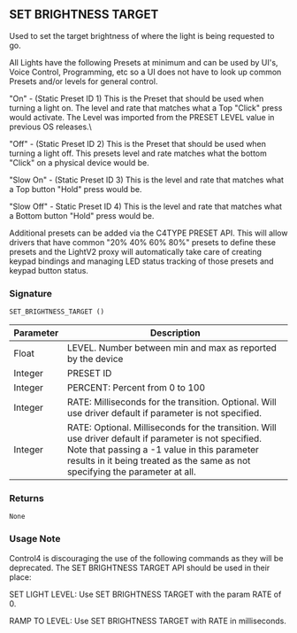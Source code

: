 ## SET BRIGHTNESS TARGET

Used to set the target brightness of where the light is being requested to go. 

All Lights have the following Presets at minimum and can be used by UI's, Voice Control, Programming, etc so a UI does not have to look up common Presets and/or levels for general control.

"On" - (Static Preset ID 1) This is the Preset that should be used when turning a light on.  The level and rate that matches what a Top "Click" press would activate.  The Level was imported from the PRESET LEVEL value in previous OS releases.\\

"Off" - (Static Preset ID 2) This is the Preset that should be used when turning a light off.  This presets level and rate matches what the bottom  "Click" on a physical device would be.

"Slow On" - (Static Preset ID 3) This is the level and rate that matches what a Top button "Hold" press would be.

"Slow Off" - Static Preset ID 4) This is the level and rate that matches what a Bottom button "Hold" press would be.

Additional presets can be added via the C4TYPE PRESET API.  This will allow drivers that have common "20% 40% 60% 80%" presets to define these presets and the LightV2 proxy will automatically take care of creating keypad bindings and managing LED status tracking of those presets and keypad button status.


### Signature

`SET_BRIGHTNESS_TARGET ()`


| Parameter | Description |
| --- | --- |
| Float | LEVEL. Number between min and max as reported by the device | 
| Integer | PRESET ID |
| Integer | PERCENT: Percent from 0 to 100 |
| Integer | RATE: Milliseconds for the transition. Optional. Will use driver default if parameter is not specified. |
| Integer | RATE: Optional. Milliseconds for the transition.  Will use driver default if parameter is not specified. Note that passing a -1 value in this parameter results in it being treated as the same as not specifying the parameter at all. |


### Returns

`None`


### Usage Note

Control4 is discouraging the use of the following commands as they will be deprecated. The SET BRIGHTNESS TARGET API should be used in their place:

SET LIGHT LEVEL: Use SET BRIGHTNESS TARGET with the param RATE of 0.

RAMP TO LEVEL: Use SET BRIGHTNESS TARGET with RATE in milliseconds.